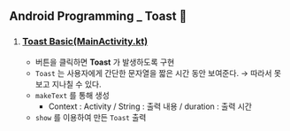 ## Android Programming _ Toast 🍟

1. ### [Toast Basic(MainActivity.kt)](./app/src/main/java/com/example/toast/MainActivity.kt)
    - 버튼을 클릭하면 **Toast** 가 발생하도록 구현
    - `Toast` 는 사용자에게 간단한 문자열을 짧은 시간 동안 보여준다. → 따라서 못보고 지나칠 수 있다.
    - `makeText` 를 통해 생성
        - Context : Activity / String : 출력 내용 / duration : 출력 시간
    - `show` 를 이용하여 만든 `Toast` 출력